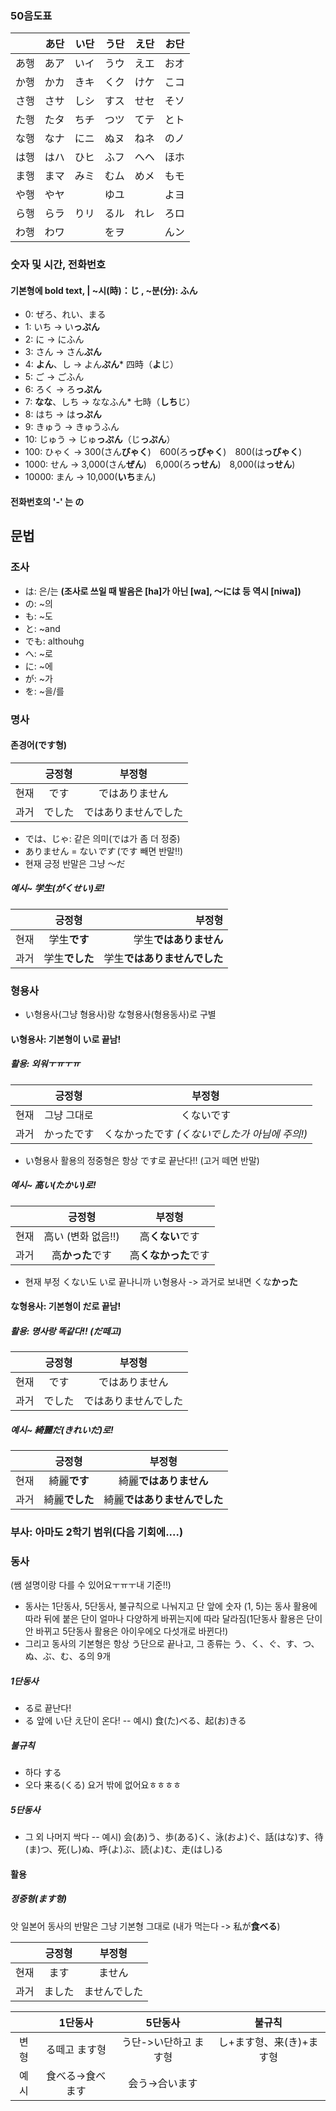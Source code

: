 ### 50음도표
| | あ단 | い단 | う단 | え단 | お단 |
| :--------: | :--------: | :--------: | :--------: | :--------: | :--------: |
| あ행 | あア | いイ | うウ | えエ | おオ |
| か행 | かカ | きキ | くク | けケ | こコ |
| さ행 | さサ | しシ | すス | せセ | そソ |
| た행 | たタ | ちチ | つツ | てテ | とト |
| な행 | なナ | にニ | ぬヌ | ねネ | のノ |
| は행 | はハ | ひヒ | ふフ | へヘ | ほホ |
| ま행 | まマ | みミ | むム | めメ | もモ |
| や행 | やヤ |  | ゆユ |  | よヨ |
| ら행 | らラ | りリ | るル | れレ | ろロ |
| わ행 | わワ |  | をヲ |  | んン |

### 숫자 및 시간, 전화번호
#### 기본형에 bold text, | ~시(時)：じ , ~분(分): ふん
- 0: ぜろ、れい、まる
- 1: いち → い**っぷん**
- 2: に → にふん
- 3: さん → さん**ぷん**
- 4: **よん**、し → よん**ぷん*** 四時（**よ**じ）
- 5: ご → ごふん
- 6: ろく → ろ**っぷん**
- 7: **なな**、しち → ななふん* 七時（**しち**じ）
- 8: はち → は**っぷん**
- 9: きゅう → きゅうふん
- 10: じゅう → じゅ**っぷん**（じ**っぷん**）
- 100: ひゃく → 300(さん**びゃく**)　600(ろ**っぴゃく**)　800(は**っぴゃく**)
- 1000: せん → 3,000(さん**ぜん**)　6,000(ろ**っせん**)　8,000(は**っせん**)
- 10000: まん → 10,000(**いち**まん)
#### 전화번호의 '-' 는 の
####

## 문법
### 조사
* は: 은/는 **(조사로 쓰일 때 발음은 [ha]가 아닌 [wa], 〜には 등 역시 [niwa])**
* の: ~의
* も: ~도
* と: ~and
* でも: althouhg
* へ: ~로
* に: ~에
* が: ~가
* を: ~을/를


### 명사
#### 존경어(です형)

| | 긍정형 | 부정형 | 
| :--------: | :--------: | :--------: |
| 현재 | です | ではありません |
| 과거 | でした | ではありませんでした|

* では、じゃ: 같은 의미(では가 좀 더 정중)
* ありません = ない*です* (です 빼면 반말!!)
* 현재 긍정 반말은 그냥 〜だ

##### 예시~ 学生(がくせい)로!
| | 긍정형 | 부정형 | 
| :-------- | :--------: | --------: |
| 현재 | 学生**です** | 学生**ではありません** |
| 과거 | 学生**でした** | 学生**ではありませんでした** |

### 형용사
* い형용사(그냥 형용사)랑 な형용사(형용동사)로 구별

#### い형용사: 기본형이 い로 끝남!
##### 활용: 외워ㅜㅠㅜㅠ

| | 긍정형 | 부정형 | 
| :--------: | :--------: | :--------: |
| 현재 | 그냥 그대로 | くないです |
| 과거 | かったです |  くなかったです *(くないでした가 아님에 주의!)* |

* い형용사 활용의 정중형은 항상 です로 끝난다!! (고거 떼면 반말)

##### 예시~ 高**い**(たかい)로!
| | 긍정형 | 부정형 | 
| :--------: | :--------: | :--------: |
| 현재 | 高い (변화 없음!!) | 高**くない**です |
| 과거 | 高**かった**です | 高**くなかった**です |
* 현재 부정 くない도 い로 끝나니까 い형용사 -> 과거로 보내면 くな**かった**


#### な형용사: 기본형이 **だ**로 끝남!
##### 활용: **명사랑 똑같다!!** (だ떼고)

| | 긍정형 | 부정형 | 
| :--------: | :--------: | :--------: |
| 현재 | です | ではありません |
| 과거 | でした | ではありませんでした|

##### 예시~ 綺麗**だ**(きれいだ)로!
| | 긍정형 | 부정형 | 
| :--------: | :--------: | :--------: |
| 현재 |  綺麗**です** | 綺麗**ではありません** |
| 과거 | 綺麗**でした** | 綺麗**ではありませんでした** |


### 부사: 아마도 2학기 범위(다음 기회에....)

### 동사
(쌤 설명이랑 다를 수 있어요ㅜㅠㅜ내 기준!!)
- 동사는 1단동사, 5단동사, 불규칙으로 나눠지고 단 앞에 숫자 (1, 5)는 동사 활용에 따라 뒤에 붙은 단이 얼마나 다양하게 바뀌는지에 따라 달라짐(1단동사 활용은 단이 안 바뀌고 5단동사 활용은 아이우에오 다섯개로 바뀐다!)
- 그리고 동사의 기본형은 항상 う단으로 끝나고, 그 종류는 う、く、ぐ、す、つ、ぬ、ぶ、む、る의 9개

##### 1단동사
* る로 끝난다!
* る 앞에 い단 え단이 온다!
-- 예시) 食(た)べる、起(お)きる

##### 불규칙
* 하다 する
* 오다 来る(くる)
요거 밖에 없어요ㅎㅎㅎㅎ

##### 5단동사
* 그 외 나머지 싹다
-- 예시) 会(あ)う、歩(ある)く、泳(およ)ぐ、話(はな)す、待(ま)つ、死(し)ぬ、呼(よ)ぶ、読(よ)む、走(はし)る

#### 활용
##### 정중형(ます형)
앗 일본어 동사의 반말은 그냥 기본형 그대로 (내가 먹는다 -> 私が**食べる**)

| | 긍정형 | 부정형 | 
| :--------: | :--------: | :--------: |
| 현재 |  ます | ません |
| 과거 | ました | ませんでした |

| | 1단동사 | 5단동사 | 불규칙 |
| :--------: | :--------: | :--------: | :--------: | 
| 변형 |  る떼고 ます형  | う단->い단하고 ます형 | し+ます형、来(き)+ます형 |
| 예시 | 食べる->食べます | 会う->合います | |



